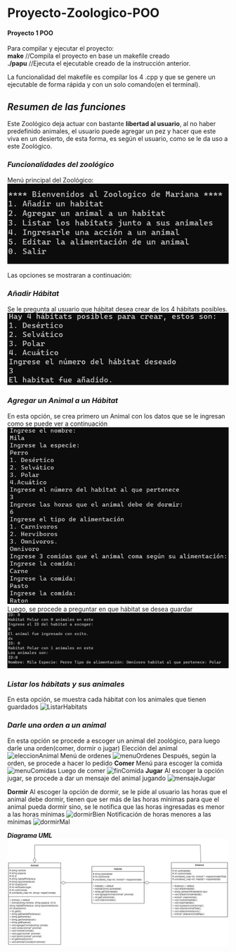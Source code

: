 # Proyecto-Zoologico-POO
#### Proyecto 1 POO	

Para compilar y ejecutar el proyecto:   
    **make**  //Compila el proyecto en base un makefile creado  
    **./papu** //Ejecuta el ejecutable creado de la instrucción anterior.
    
La funcionalidad del makefile es compilar los 4 .cpp y que se genere un ejecutable de forma rápida y con un solo comando(en el terminal).

## ***Resumen de las funciones***
Este Zoológico deja actuar con bastante **libertad al usuario**, al no haber predefinido animales, el usuario puede agregar un pez y hacer que este viva en un desierto, de esta forma, es según el usuario, como se le da uso a este Zoológico.

### ***Funcionalidades del zoológico***
Menú principal del Zoológico:
![menuZoo](/Imagenes/menuZoo.png)

Las opciones se mostraran a continuación: 

### ***Añadir Hábitat***
Se le pregunta al usuario que hábitat desea crear de los 4 hábitats posibles.
![opcion1](/Imagenes/opcion1.png)

### ***Agregar un Animal a un Hábitat***
En esta opción, se crea primero un Animal con los datos que se le ingresan como se puede ver a continuación
![crearAnimal](/Imagenes/crearAnimal.png)
Luego, se procede a preguntar en que hábitat se desea guardar
![guardarAnimal](/Imagenes/guardarAnimal.png)

### ***Listar los hábitats y sus animales***
En esta opción, se muestra cada hábitat con los animales que tienen guardados
![ListarHabitats](/Imagenes/listarHabitats)

### ***Darle una orden a un animal***
En esta opción se procede a escoger un animal del zoológico, para luego darle una orden(comer, dormir o jugar)
Elección del animal
![eleccionAnimal](/Imagenes/eleccionAnimal)
Menú de ordenes
![menuOrdenes](/Imagenes/menuOrdenes)
Después, según la orden, se procede a hacer lo pedido
**Comer**
    Menú para escoger la comida
    ![menuComidas](/Imagenes/menuComidas)
    Luego de comer
    ![finComida](/Imagenes/finComida)
**Jugar**
    Al escoger la opción jugar, se procede a dar un mensaje del animal jugando
    ![mensajeJugar](/Imagenes/mensajeJugar)

**Dormir**
    Al escoger la opción de dormir, se le pide al usuario las horas que el animal debe dormir, tienen que ser más de las horas mínimas para que el animal pueda dormir sino, se le notifica que las horas ingresadas es menor a las horas mínimas
    ![dormirBien](/Imagenes/dormirBien)
    Notificación de horas menores a las mínimas
    ![dormirMal](/Imagenes/dormirMal)



***Diagrama UML***
![UML](/Imagenes/imagen.jpg)

